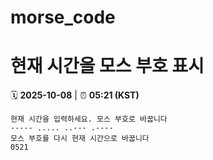# morse_code
# 현재 시간을 모스 부호 표시
<!-- MORSE_TIME_START -->
🗓️ **2025-10-08** | ⏰ **05:21 (KST)**

```
현재 시간을 입력하세요. 모스 부호로 바꿉니다
----- ..... ..--- .----
모스 부호를 다시 현재 시간으로 바꿉니다
0521
```
<!-- MORSE_TIME_END -->
